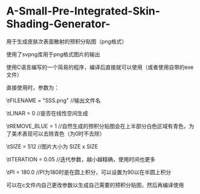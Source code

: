 # A-Small-Pre-Integrated-Skin-Shading-Generator-
用于生成皮肤次表面散射的预积分贴图（png格式）

使用了svpng库用于png格式图片的输出


使用C语言编写的一个简易的程序，编译后直接就可以使用（或者使用自带的exe文件）

直接使用时，参数为：

\tFILENAME = "SSS.png" //输出文件名
  
\tLINAR = 0 //是否在线性空间生成
  
\tREMOVE_BLUE = 1 //自然生成的预积分贴图会在上半部分白色区域有青色，为了美术表现可以去除青色（为0时不去除）
  
\tSIZE = 512 //图片大小为 SIZE x SIZE
  
\tITERATION = 0.05 //迭代参数，越小越精确，使用时间也更多
  
\tPI = 180.0 //PI为180时是在圆上积分，可以设置为90以在半圆上积分
  
可以在c文件内自己更改参数以生成自己需要的预积分贴图，然后再编译使用


